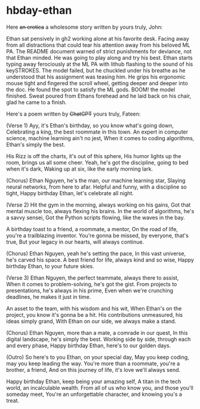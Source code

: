 # hbday-ethan
Here ~~an erotica~~ a wholesome story written by yours truly, John:

Ethan sat pensively in gh2 working alone at his favorite desk. Facing away from all distractions that could tear his attention away from his beloved ML PA. The README document warned of strict punishments for deviance, not that Ethan minded. He was going to play along and try his best.
Ethan starts typing away ferociously at the ML PA with lithub flashing to the sound of his keySTROKES. The model failed, but he chuckled under his breathe as he understood that his assignment was teasing him. He grips his ergonomic mouse tight and fingered the scroll wheel, getting deeper and deeper into the doc. He found the spot to satisfy the ML gods. BOOM! the model finished. Sweat poured from Ethans forehead and he laid back on his chair, glad he came to a finish.


Here's a poem written by ~~ChatGPT~~ yours truly, Fateen:

(Verse 1)
Ayy, it's Ethan's birthday, so you know what's going down,
Celebrating a king, the best roommate in this town.
An expert in computer science, machine learning ain't no jest,
When it comes to coding algorithms, Ethan's simply the best.

His Rizz is off the charts, it's out of this sphere,
His humor lights up the room, brings us all some cheer.
Yeah, he's got the discipline, going to bed when it's dark,
Waking up at six, like the early morning lark.

(Chorus)
Ethan Nguyen, he's the man, our machine learning star,
Slaying neural networks, from here to afar.
Helpful and funny, with a discipline so tight,
Happy birthday Ethan, let's celebrate all night.

(Verse 2)
Hit the gym in the morning, always working on his gains,
Got that mental muscle too, always flexing his brains.
In the world of algorithms, he's a savvy sensei,
Got the Python scripts flowing, like the waves in the bay.

A birthday toast to a friend, a roommate, a mentor,
On the road of life, you're a trailblazing inventor.
You're gonna be missed, by everyone, that's true,
But your legacy in our hearts, will always continue.

(Chorus)
Ethan Nguyen, yeah he's setting the pace,
In this vast universe, he's carved his space.
A best friend for life, always kind and so wise,
Happy birthday Ethan, to your future skies.

(Verse 3)
Ethan Nguyen, the perfect teammate, always there to assist,
When it comes to problem-solving, he's got the gist.
From projects to presentations, he's always in his prime,
Even when we're crunching deadlines, he makes it just in time.

An asset to the team, with his wisdom and his wit,
When Ethan's on the project, you know it's gonna be a hit.
His contributions unmeasured, his ideas simply grand,
With Ethan on our side, we always make a stand.

(Chorus)
Ethan Nguyen, more than a mate, a comrade in our quest,
In this digital landscape, he's simply the best.
Working side by side, through each and every phase,
Happy birthday Ethan, here's to our golden days.

(Outro)
So here's to you Ethan, on your special day,
May you keep coding, may you keep leading the way.
You're more than a roommate, you're a brother, a friend,
And on this journey of life, it's love we'll always send.

Happy birthday Ethan, keep being your amazing self,
A titan in the tech world, an incalculable wealth.
From all of us who know you, and those you'll someday meet,
You're an unforgettable character, and knowing you's a treat.
